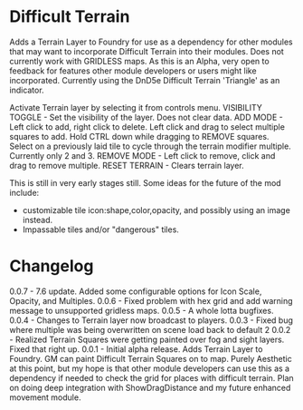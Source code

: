 # Difficult Terrain
Adds a Terrain Layer to Foundry for use as a dependency for other modules that may want to incorporate Difficult Terrain into their modules. Does not currently work with GRIDLESS maps. As this is an Alpha, very open to feedback for features other module developers or users might like incorporated. Currently using the DnD5e Difficult Terrain 'Triangle' as an indicator.

Activate Terrain layer by selecting it from controls menu. 
VISIBILITY TOGGLE - Set the visibility of the layer. Does not clear data.
ADD MODE - Left click to add, right click to delete. Left click and drag to select multiple squares to add. Hold CTRL down while dragging to REMOVE squares. Select on a previously laid tile to cycle through the terrain modifier multiple. Currently only 2 and 3.
REMOVE MODE - Left click to remove, click and drag to remove multiple.
RESET TERRAIN - Clears terrain layer.

This is still in very early stages still. Some ideas for the future of the mod include:
* customizable tile icon:shape,color,opacity, and possibly using an image instead.
* Impassable tiles and/or "dangerous" tiles. 

# Changelog
0.0.7 - 7.6 update. Added some configurable options for Icon Scale, Opacity, and Multiples.
0.0.6 - Fixed problem with hex grid and add warning message to unsupported gridless maps.
0.0.5 - A whole lotta bugfixes.
0.0.4 - Changes to Terrain layer now broadcast to players.
0.0.3 - Fixed bug where multiple was being overwritten on scene load back to default 2
0.0.2 - Realized Terrain Squares were getting painted over fog and sight layers. Fixed that right up.
0.0.1 - Initial alpha release. Adds Terrain Layer to Foundry. GM can paint Difficult Terrain Squares on to map. Purely Aesthetic at this point, but my hope is that other module developers can use this as a dependency if needed to check the grid for places with difficult terrain. Plan on doing deep integration with ShowDragDistance and my future enhanced movement module.
